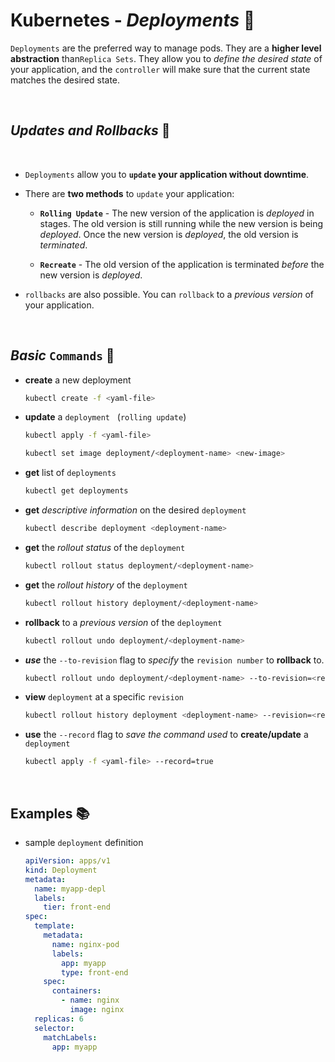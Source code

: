 # **Kubernetes** - ***Deployments*** 🚀

`Deployments` are the preferred way to manage pods. They are a **higher level abstraction** than`Replica Sets`. They allow you to *define the desired state* of your application, and the `controller` will make sure that the current state matches the desired state.

<br>

## ***Updates*** *and* ***Rollbacks*** 🔄

<br>

* `Deployments` allow you to **`update` your application without downtime**.

* There are **two methods** to `update` your application:

  * **`Rolling Update`** - The new version of the application is *deployed* in stages. The old version is still running while the new version is being *deployed*. Once the new version is *deployed*, the old version is *terminated*.

  * **`Recreate`** - The old version of the application is terminated *before* the new version is *deployed*.

* `rollbacks` are also possible. You can `rollback` to a *previous version* of your application.

<br>

## ***Basic*** `Commands` 📝

* **create** a new deployment

  ```bash
  kubectl create -f <yaml-file>
  ```

* **update** a `deployment` &nbsp; (`rolling update`)

  ```bash
  kubectl apply -f <yaml-file>
  ```

  ```bash
  kubectl set image deployment/<deployment-name> <new-image>
  ```

* **get** list of `deployments`

  ```bash
  kubectl get deployments
  ```

* **get** *descriptive information* on the desired `deployment`

  ```bash
  kubectl describe deployment <deployment-name>
  ```

* **get** the *rollout status* of the `deployment`

  ```bash
  kubectl rollout status deployment/<deployment-name>
  ```

* **get** the *rollout history* of the `deployment`

  ```bash
  kubectl rollout history deployment/<deployment-name>
  ```

* **rollback** to a *previous version* of the `deployment`

  ```bash
  kubectl rollout undo deployment/<deployment-name>
  ```

* ***use*** the `--to-revision` flag to *specify* the `revision number` to **rollback** to.

  ```bash
  kubectl rollout undo deployment/<deployment-name> --to-revision=<revision-number>
  ```

* **view** `deployment` at a specific `revision`

  ```bash
  kubectl rollout history deployment <deployment-name> --revision=<revision-number>
  ```

* **use** the `--record` flag to *save the command used* to **create/update** a `deployment`

  ```bash
  kubectl apply -f <yaml-file> --record=true
  ```

<br />

## **Examples** 📚

* sample `deployment` definition

  ```yaml
  apiVersion: apps/v1
  kind: Deployment
  metadata:
    name: myapp-depl
    labels:
      tier: front-end
  spec: 
    template:
      metadata:
        name: nginx-pod
        labels:
          app: myapp
          type: front-end
      spec:
        containers:
          - name: nginx
            image: nginx
    replicas: 6
    selector: 
      matchLabels:
        app: myapp
  ```
